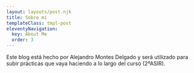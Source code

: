 ```yaml
---
layout: layouts/post.njk
title: Sobre mí
templateClass: tmpl-post
eleventyNavigation:
  key: About Me
  order: 3
---
```


Este blog está hecho por Alejandro Montes Delgado y será utilizado para subir prácticas que vaya haciendo a lo largo del curso (2ºASIR).


